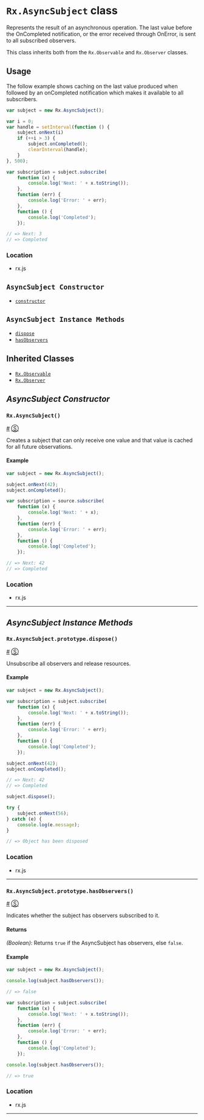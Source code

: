 # `Rx.AsyncSubject` class #

Represents the result of an asynchronous operation.  The last value before the OnCompleted notification, or the error received through OnError, is sent to all subscribed observers.

This class inherits both from the `Rx.Observable` and `Rx.Observer` classes.

## Usage ##

The follow example shows caching on the last value produced when followed by an onCompleted notification which makes it available to all subscribers.

```js
var subject = new Rx.AsyncSubject();

var i = 0;
var handle = setInterval(function () {
	subject.onNext(i)
	if (++i > 3) {
		subject.onCompleted();
		clearInterval(handle);
	}
}, 500);

var subscription = subject.subscribe(
    function (x) {
        console.log('Next: ' + x.toString());
    },
    function (err) {
        console.log('Error: ' + err);
    },
    function () {
        console.log('Completed');
    });

// => Next: 3
// => Completed
```

### Location

- rx.js

## `AsyncSubject Constructor` ##
- [`constructor`](#rxasyncsubject)

## `AsyncSubject Instance Methods` ##
- [`dispose`](#rxasyncsubjectprototypedispose)
- [`hasObservers`](#rxasyncsubjectprototypehasobservers)

## Inherited Classes ##
- [`Rx.Observable`](https://github.com/Reactive-Extensions/RxJS/blob/master/doc/api/core/observable.md)
- [`Rx.Observer`](https://github.com/Reactive-Extensions/RxJS/blob/master/doc/api/core/observer.md)

## _AsyncSubject Constructor_ ##

### <a id="rxasyncsubject"></a>`Rx.AsyncSubject()`
<a href="#rxasyncsubject">#</a> [&#x24C8;](https://github.com/Reactive-Extensions/RxJS/blob/master/src/core/subjects/asyncsubject.js#L33-L41 "View in source")

Creates a subject that can only receive one value and that value is cached for all future observations.

#### Example
```js
var subject = new Rx.AsyncSubject();

subject.onNext(42);
subject.onCompleted();

var subscription = source.subscribe(
    function (x) {
        console.log('Next: ' + x);
    },
    function (err) {
        console.log('Error: ' + err);
    },
    function () {
        console.log('Completed');
    });

// => Next: 42
// => Completed
```

### Location

- rx.js

* * *

## _AsyncSubject Instance Methods_ ##

### <a id="rxasyncsubjectprototypedispose"></a>`Rx.AsyncSubject.prototype.dispose()`
<a href="#rxasyncsubjectprototypedispose">#</a> [&#x24C8;](https://github.com/Reactive-Extensions/RxJS/blob/master/src/core/subjects/asyncsubject.js#L108-L113 "View in source")

Unsubscribe all observers and release resources.

#### Example
```js
var subject = new Rx.AsyncSubject();

var subscription = subject.subscribe(
    function (x) {
        console.log('Next: ' + x.toString());
    },
    function (err) {
        console.log('Error: ' + err);
    },
    function () {
        console.log('Completed');
    });

subject.onNext(42);
subject.onCompleted();

// => Next: 42
// => Completed

subject.dispose();

try {
	subject.onNext(56);
} catch (e) {
	console.log(e.message);
}

// => Object has been disposed
```

### Location

- rx.js

* * *

### <a id="rxasyncsubjectprototypehasobservers"></a>`Rx.AsyncSubject.prototype.hasObservers()`
<a href="#rxasyncsubjectprototypehasobservers">#</a> [&#x24C8;](https://github.com/Reactive-Extensions/RxJS/blob/master/src/core/subjects/asyncsubject.js#L48-L51 "View in source")

Indicates whether the subject has observers subscribed to it.

#### Returns
*(Boolean)*: Returns `true` if the AsyncSubject has observers, else `false`.

#### Example
```js
var subject = new Rx.AsyncSubject();

console.log(subject.hasObservers());

// => false

var subscription = subject.subscribe(
    function (x) {
        console.log('Next: ' + x.toString());
    },
    function (err) {
        console.log('Error: ' + err);
    },
    function () {
        console.log('Completed');
    });

console.log(subject.hasObservers());

// => true
```

### Location

- rx.js

* * *
